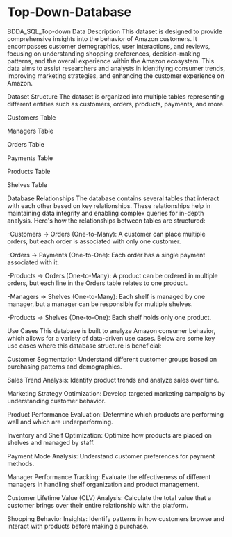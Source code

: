 # Top-Down-Database
BDDA_SQL_Top-down
Data Description
This dataset is designed to provide comprehensive insights into the behavior of Amazon customers. It encompasses customer demographics, user interactions, and reviews, focusing on understanding shopping preferences, decision-making patterns, and the overall experience within the Amazon ecosystem. This data aims to assist researchers and analysts in identifying consumer trends, improving marketing strategies, and enhancing the customer experience on Amazon.

Dataset Structure
The dataset is organized into multiple tables representing different entities such as customers, orders, products, payments, and more.

Customers Table

Managers Table

Orders Table

Payments Table

Products Table

Shelves Table

Database Relationships
The database contains several tables that interact with each other based on key relationships. These relationships help in maintaining data integrity and enabling complex queries for in-depth analysis. Here's how the relationships between tables are structured:

-Customers → Orders (One-to-Many): A customer can place multiple orders, but each order is associated with only one customer.

-Orders → Payments (One-to-One): Each order has a single payment associated with it.

-Products → Orders (One-to-Many): A product can be ordered in multiple orders, but each line in the Orders table relates to one product.

-Managers → Shelves (One-to-Many): Each shelf is managed by one manager, but a manager can be responsible for multiple shelves.

-Products → Shelves (One-to-One): Each shelf holds only one product.

Use Cases
This database is built to analyze Amazon consumer behavior, which allows for a variety of data-driven use cases. Below are some key use cases where this database structure is beneficial:

Customer Segmentation Understand different customer groups based on purchasing patterns and demographics.

Sales Trend Analysis: Identify product trends and analyze sales over time.

Marketing Strategy Optimization: Develop targeted marketing campaigns by understanding customer behavior.

Product Performance Evaluation: Determine which products are performing well and which are underperforming.

Inventory and Shelf Optimization: Optimize how products are placed on shelves and managed by staff.

Payment Mode Analysis: Understand customer preferences for payment methods.

Manager Performance Tracking: Evaluate the effectiveness of different managers in handling shelf organization and product management.

Customer Lifetime Value (CLV) Analysis: Calculate the total value that a customer brings over their entire relationship with the platform.

Shopping Behavior Insights: Identify patterns in how customers browse and interact with products before making a purchase.
